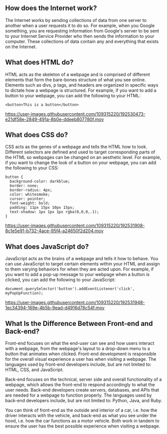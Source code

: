 ## How does the Internet work?
The Internet works by sending collections of data from one server to another when a user requests it to do so. For example, when you Google something, you are requesting information from Google's server to be sent to your Internet Service Provider who then sends the information to your computer. These collections of data contain any and everything that exists on the Internet.

## What does HTML do?
HTML acts as the skeleton of a webpage and is comprised of different elements that form the bare-bones structure of what you see online. Elements such as divs, p tags, and headers are organized in specific ways to dictate how a webpage is structured. For example, if you want to add a button to your webpage, you can add the following to your HTML:

```
<button>This is a button</button>
```

https://user-images.githubusercontent.com/109315220/192530473-e21df58e-2849-491a-8b0e-ddeeb807780f.mov

## What does CSS do?
CSS acts as the genes of a webpage and tells the HTML how to look. Different selectors are defined and used to target corresponding parts of the HTML so webpages can be changed on an aesthetic level. For example, if you want to change the look of a button on your webpage, you can add the following to your CSS:

```
button {
  background-color: darkblue;
  border: none;
  border-radius: 4px;
  color: whitesmoke;
  cursor: pointer;
  font-weight: bold;
  padding: 11px 15px 10px 15px;
  text-shadow: 1px 1px 1px rgba(0,0,0,.1);
}
```

https://user-images.githubusercontent.com/109315220/192531908-8c1e5e91-b732-4ace-95f4-a24650f2d204.mov

## What does JavaScript do?
JavaScript acts as the brains of a webpage and tells it how to behave. You can use JavaScript to target certain elements within your HTML and assign to them varying behaviors for when they are acted upon. For example, if you want to add a pop-up message to your webpage when a button is clicked, you can add the following to your JavaScript:

```
document.querySelector('button').addEventListener('click', myPopUpFunction);
```

https://user-images.githubusercontent.com/109315220/192531948-1ec34394-169e-4b5b-9ead-d4916d78c54f.mov

## What Is the Difference Between Front-end and Back-end?
Front-end focuses on what the end-user can see and how users interact with a webpage, from the webpage's layout to a drop-down menu to a button that animates when clicked. Front-end development is responsible for the overall visual experience a user has when visiting a webpage. The languages used by front-end developers include, but are not limited to: HTML, CSS, and JavaScript.

Back-end focuses on the technical, server side and overall functionality of a webpage, which allows the front-end to respond accordingly to what the user needs. Back-end developers create servers, databases, and APIs that are needed for a webpage to function properly. The languages used by back-end developers include, but are not limited to: Python, Java, and Ruby.

You can think of front-end as the outside and interior of a car, i.e. how the driver interacts with the vehicle, and back-end as what you see under the hood, i.e. how the car functions as a motor vehicle. Both work in tandem to ensure the user has the best possible experience when visiting a webpage.
